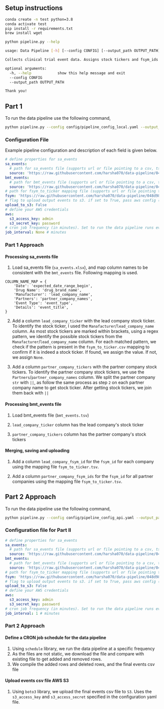 ## Setup instructions

```bash
conda create -n test python=3.8 
conda activate test
pip install -r requirements.txt
brew install wget
```

```bash
python pipeline.py --help

usage: Data Pipeline [-h] [--config CONFIG] [--output_path OUTPUT_PATH]

Collects clinical trial event data. Assigns stock tickers and fsym_ids for a company and its partner companies

optional arguments:
  -h, --help            show this help message and exit
  --config CONFIG
  --output_path OUTPUT_PATH

Thank you!

```

## Part 1

To run the data pipeline use the following command,

```bash
python pipeline.py --config config/pipeline_config_local.yaml --output_path events.csv
```

### Configuration File

Example pipeline configuration and description of each field is given below.

```YAML
# define properties for sa_events
sa_events:
  # path for sa_events file (supports url or file pointing to a csv, tsv, xlsx)
  source: 'https://raw.githubusercontent.com/harsha070/data-pipeline/048d989b592c374d4b88bb878fac3c08d3b73c64/data/sa_events.xlsx'
bmt_events:
  # path for bmt_events file (supports url or file pointing to a csv, tsv, xlsx)
  source: 'https://raw.githubusercontent.com/harsha070/data-pipeline/048d989b592c374d4b88bb878fac3c08d3b73c64/data/bmt_events.tsv'
# path for fsym_to_ticker mapping file (supports url or file pointing to a csv, tsv, xlsx)
fsym: 'https://raw.githubusercontent.com/harsha070/data-pipeline/048d989b592c374d4b88bb878fac3c08d3b73c64/data/fsym_to_ticker.tsv'
# flag to upload output events to s3. if set to True, pass aws config (s3_access_key and s3_secret_key) below
upload_to_s3: False
# define your AWS credentials
aws:
  s3_access_key: admin
  s3_secret_key: password
# cron job frequency (in minutes). Set to run the data pipeline runs every 1 minute. If you want to run only once, set to None.
job_interval: None # minutes
```



### Part 1 Approach

#### Processing sa_events file

1. Load sa_events file (`sa_events.xlsx`), and map column names to be consistent with the `bmt_events` file. Following mapping is used.

```
COLUMN_NAME_MAP = {
    'Date': 'expected_date_range_begin', 
    'Drug Name': 'drug_brand_name',
    'Manufacturer': 'lead_company_name',
    'Partners': 'partner_company_names',
    'Event Type': 'event_type',
    'Details': 'event_title',
}
```

2. Add a column `lead_company_ticker` with the lead company stock ticker. To identify the stock ticker, I used the `Manafacturer`/`lead_company_name` column. As most stock tickers are marked within brackets, using a regex pattern, we identify the possible stock tickers from the `Manafacturer`/`lead_company_name` column. For each matched pattern, we check if the pattern is present in the `fsym_to_ticker.csv` mapping to confirm if it is indeed a stock ticker. If found, we assign the value. If not, we assign `None`. 

3. Add a column `partner_company_tickers` with the partner company stock tickers. To identify the partner company stock tickers, we use the `Partners`/`partner_company_names` column. We split the partner company `str` with `||`, as follow the same process as step `2` on each partner company name to get stock ticker. After getting stock tickers, we join them back with `||`

#### Processing bmt_events file

1. Load bmt_events file (`bmt_events.tsv`)

2. `lead_company_ticker` column has the lead company's stock ticker

3. `partner_company_tickers` column has the partner company's stock tickers

#### Merging, saving and uploading

1. Add a column `lead_company_fsym_id` for the `fsym_id` for each company using the mapping file `fsym_to_ticker.tsv`.

2. Add a column `partner_company_fsym_ids` for the `fsym_id` for all partner companies using the mapping file `fsym_to_ticker.tsv`.

## Part 2 Approach

To run the data pipeline use the following command,

```bash
python pipeline.py --config config/pipeline_config_api.yaml --output_path events.csv
```

### Configuration file for Part II

```YAML
# define properties for sa_events
sa_events:
  # path for sa_events file (supports url or file pointing to a csv, tsv, xlsx)
  source: 'https://raw.githubusercontent.com/harsha070/data-pipeline/048d989b592c374d4b88bb878fac3c08d3b73c64/data/sa_events.xlsx'
bmt_events:
  # path for bmt_events file (supports url or file pointing to a csv, tsv, xlsx)
  source: 'https://raw.githubusercontent.com/harsha070/data-pipeline/048d989b592c374d4b88bb878fac3c08d3b73c64/data/bmt_events.tsv'
# path for fsym_to_ticker mapping file (supports url or file pointing to a csv, tsv, xlsx)
fsym: 'https://raw.githubusercontent.com/harsha070/data-pipeline/048d989b592c374d4b88bb878fac3c08d3b73c64/data/fsym_to_ticker.tsv'
# flag to upload output events to s3. if set to True, pass aws config (s3_access_key and s3_secret_key) below
upload_to_s3: False
# define your AWS credentials
aws:
  s3_access_key: admin
  s3_secret_key: password
# cron job frequency (in minutes). Set to run the data pipeline runs every 1 minute.
job_interval: 1 # minutes
```

### Part 2 Approach

#### Define a CRON job schedule for the data pipeline

1. Using `schedule` library, we run the data pipeline at a specific frequency
2. As the files are not static, we download the file and compare with existing file to get added and removed rows.
3. We compile the added rows and deleted rows, and the final events csv file

#### Upload events csv file AWS S3

1. Using `boto3` library, we upload the final events csv file to `S3`. Uses the `s3_access_key` and `s3_access_secret` specified in the configuration yaml file.
